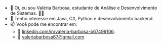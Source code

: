 - 👋 Oi, eu sou Valéria Barbosa, estudante de Análise e Desenvolvimento de Sistemas. 👩‍💻
- 👀 Tenho interesse em Java, C#, Python e desenvolvimento backend. 
- 📫 Você pode me encontrar em:
  - :link: [linkedin.com/in/valéria-barbosa-b67499106](https://linkedin.com/in/valéria-barbosa-b67499106).
  - :email: valeriabarbosa67@gmail.com
<!---
ValeriaBarbosa03/ValeriaBarbosa03 is a ✨ special ✨ repository because its `README.md` (this file) appears on your GitHub profile.
You can click the Preview link to take a look at your changes.
--->
